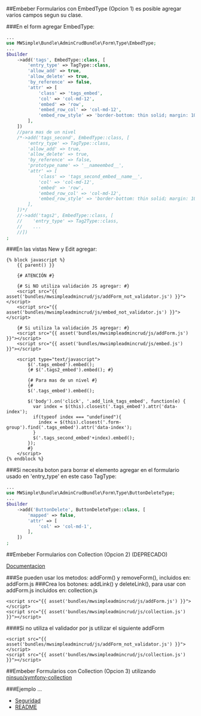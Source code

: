 ##Embeber Formularios con EmbedType (Opcion 1) es posible agregar varios campos segun su clase.

###En el form agregar EmbedType:

```php
...
use MWSimple\Bundle\AdminCrudBundle\Form\Type\EmbedType;
...
$builder
    ->add('tags', EmbedType::class, [
        'entry_type' => TagType::class,
        'allow_add' => true,
        'allow_delete' => true,
        'by_reference' => false,
        'attr' => [
            'class' => 'tags_embed',
            'col' => 'col-md-12',
            'embed' => 'row',
            'embed_row_col' => 'col-md-12',
            'embed_row_style' => 'border-bottom: thin solid; margin: 10px 0px;',
        ],
    ])
    //para mas de un nivel
    /*->add('tags_second', EmbedType::class, [
        'entry_type' => TagType::class,
        'allow_add' => true,
        'allow_delete' => true,
        'by_reference' => false,
        'prototype_name' => '__nameembed__',
        'attr' => [
            'class' => 'tags_second_embed__name__',
            'col' => 'col-md-12',
            'embed' => 'row',
            'embed_row_col' => 'col-md-12',
            'embed_row_style' => 'border-bottom: thin solid; margin: 10px 0px;',
        ],
    ])*/
    //->add('tags2', EmbedType::class, [
    //    'entry_type' => Tag2Type::class,
    //    ...
    //])
;
```

###En las vistas New y Edit agregar:

```twig
{% block javascript %}
    {{ parent() }}

    {# ATENCIÓN #}

    {# Si NO utiliza validación JS agregar: #}
    <script src="{{ asset('bundles/mwsimpleadmincrud/js/addForm_not_validator.js') }}"></script>
    <script src="{{ asset('bundles/mwsimpleadmincrud/js/embed_not_validator.js') }}"></script>

    {# Si utiliza la validación JS agregar: #}
    <script src="{{ asset('bundles/mwsimpleadmincrud/js/addForm.js') }}"></script>
    <script src="{{ asset('bundles/mwsimpleadmincrud/js/embed.js') }}"></script>

    <script type="text/javascript">
        $('.tags_embed').embed();
        {# $('.tags2_embed').embed(); #}

        {# Para mas de un nivel #}
        {#
        $('.tags_embed').embed();

        $('body').on('click', '.add_link_tags_embed', function(e) {
          var index = $(this).closest('.tags_embed').attr('data-index');
          if(typeof index === "undefined"){
            index = $(this).closest('.form-group').find('.tags_embed').attr('data-index');
          }
          $('.tags_second_embed'+index).embed();
        });
        #}
    </script>
{% endblock %}
```

###Si necesita boton para borrar el elemento agregar en el formulario usado en 'entry_type' en este caso TagType:

```php
...
use MWSimple\Bundle\AdminCrudBundle\Form\Type\ButtonDeleteType;
...
$builder
    ->add('ButtonDelete', ButtonDeleteType::class, [
        'mapped' => false,
        'attr' => [
            'col' => 'col-md-1',
        ],
    ])
;
```

##Embeber Formularios con Collection (Opcion 2) (DEPRECADO)

[Documentacion](http://symfony.com/doc/current/cookbook/form/form_collections.html)

###Se pueden usar los metodos: addForm() y removeForm(), incluidos en: addForm.js
###Crea los botones: addLink() y deleteLink(), para usar con addForm.js incluidos en: collection.js

```twig
<script src="{{ asset('bundles/mwsimpleadmincrud/js/addForm.js') }}"></script>
<script src="{{ asset('bundles/mwsimpleadmincrud/js/collection.js') }}"></script>
```
####Si no utiliza el validador por js utilizar el siguiente addForm
```twig
<script src="{{ asset('bundles/mwsimpleadmincrud/js/addForm_not_validator.js') }}"></script>
<script src="{{ asset('bundles/mwsimpleadmincrud/js/collection.js') }}"></script>
```

##Embeber Formularios con Collection (Opcion 3) utilizando [ninsuo/symfony-collection](https://github.com/ninsuo/symfony-collection)

###Ejemplo
...

* [Seguridad](seguridad.md)
* [README](https://github.com/MWSimple/AdminCrudBundle/blob/version30/README.md)
